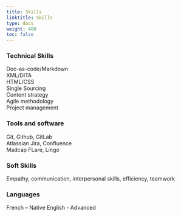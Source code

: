 ```yaml
---
title: Skills
linktitle: Skills
type: docs
weight: 400
toc: false
---
```


### Technical Skills

Doc-as-code/Markdown  
XML/DITA  
HTML/CSS  
Single Sourcing  
Content strategy  
Agile methodology  
Project management  

### Tools and software
Git, Github, GitLab  
Atlassian Jira, Confluence  
Madcap FLare, Lingo  

### Soft Skills

Empathy, communication, interpersonal skills, efficiency, teamwork

### Languages
French – Native
English - Advanced